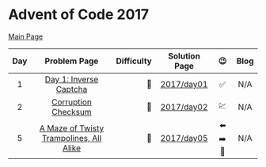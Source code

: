 # Advent of Code 2017

[Main Page](https://adventofcode.com/2017)

| Day |                                  Problem Page                                  | Difficulty |       Solution Page       |                 :wink:                 | Blog |
|:---:|:------------------------------------------------------------------------------:| ---: |:-------------------------:|:--------------------------------------:| :---: |
|  1  |         [Day 1: Inverse Captcha](https://adventofcode.com/2017/day/1)          | :star2: | [2017/day01](/2017/day01) |           :white_check_mark:           | N/A |
|  2  |           [Corruption Checksum](https://adventofcode.com/2017/day/2)           | :star2: | [2017/day02](/2017/day02) |                :chart:                 | N/A |
|  5  | [A Maze of Twisty Trampolines, All Alike](https://adventofcode.com/2017/day/5) | :star2: | [2017/day05](/2017/day05) | :arrow_left: :arrow_right: :stop_sign: | N/A |
